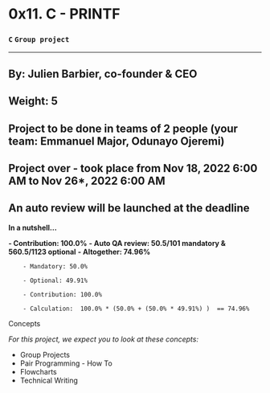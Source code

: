 #     0x11. C - PRINTF

###  `C` `Group project`

----
 By: Julien Barbier, co-founder & CEO
----
 Weight: 5
----
 Project to be done in teams of 2 people (your team: Emmanuel Major, Odunayo Ojeremi)
----
 Project over - took place from Nov 18, 2022 6:00 AM to Nov 26*, 2022 6:00 AM
----
 An auto review will be launched at the deadline
----
 
**In a nutshell…**

   **- Contribution: 100.0%**
   **- Auto QA review: 50.5/101 mandatory & 560.5/1123 optional**
   **- Altogether:  74.96%**
   
        - Mandatory: 50.0%
        
        - Optional: 49.91%
        
        - Contribution: 100.0%
        
        - Calculation:  100.0% * (50.0% + (50.0% * 49.91%) )  == 74.96% 
           

Concepts

_For this project, we expect you to look at these concepts:_
   - Group Projects
   - Pair Programming - How To
   - Flowcharts
   - Technical Writing
 
</div>
</div>


